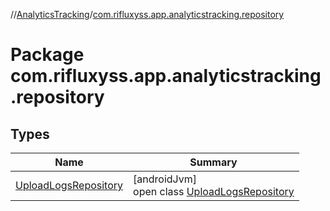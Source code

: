 //[AnalyticsTracking](../../index.md)/[com.rifluxyss.app.analyticstracking.repository](index.md)

# Package com.rifluxyss.app.analyticstracking.repository

## Types

| Name | Summary |
|---|---|
| [UploadLogsRepository](-upload-logs-repository/index.md) | [androidJvm]<br>open class [UploadLogsRepository](-upload-logs-repository/index.md) |
